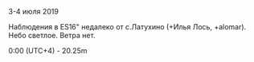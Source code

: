 3-4 июля 2019

Наблюдения в ES16" недалеко от с.Латухино (+Илья Лось, +alomar). Небо светлое. Ветра нет.

0:00 (UTC+4) - 20.25m